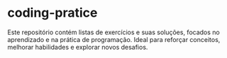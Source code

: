 # coding-pratice
Este repositório contém listas de exercícios e suas soluções, focados no aprendizado e na prática de programação. Ideal para reforçar conceitos, melhorar habilidades e explorar novos desafios.
